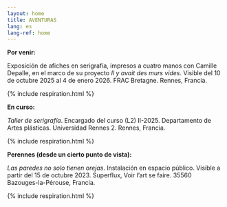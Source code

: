 ```yaml
---
layout: home
title: AVENTURAS
lang: es
lang-ref: home
---
```


**Por venir:**

Exposición de afiches en serigrafía, impresos a cuatro manos con Camille Depalle, en el marco de su proyecto *Il y avait des murs vides*. Visible del 10 de octubre 2025 al 4 de enero 2026. FRAC Bretagne. Rennes, Francia.

{% include respiration.html %}

**En curso:**

*Taller de serigrafía*. Encargado del curso (L2) II-2025. Departamento de Artes plásticas. Universidad Rennes 2. Rennes, Francia.

{% include respiration.html %}

**Perennes (desde un cierto punto de vista):**

*Las paredes no solo tienen orejas*. Instalación en espacio público. Visible a partir del 15 de octubre 2023. Superflux, Voir l’art se faire. 35560 Bazouges-la-Pérouse, Francia.

{% include respiration.html %}
